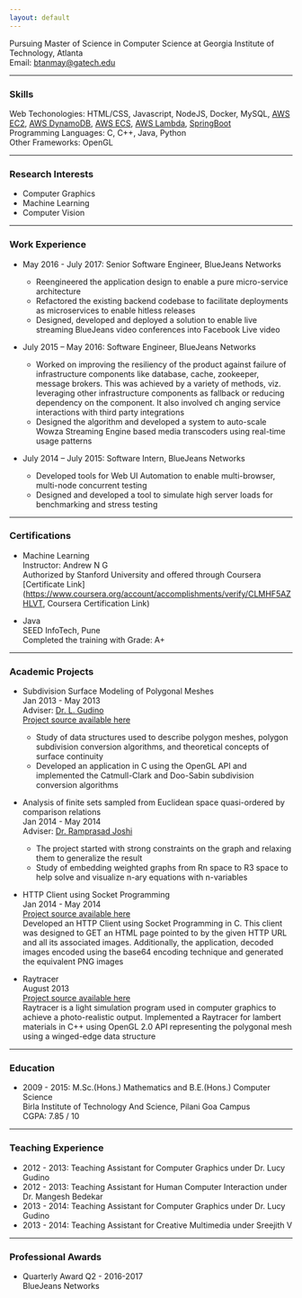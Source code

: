 ```yaml
---
layout: default
---
```


Pursuing Master of Science in Computer Science at Georgia Institute of Technology, Atlanta  
Email: [btanmay@gatech.edu ](mailto:btanmay@gatech.edu)  

---
### Skills

Web Techonologies: HTML/CSS, Javascript, NodeJS, Docker, MySQL, [AWS EC2](https://aws.amazon.com/ec2/), [AWS DynamoDB](https://aws.amazon.com/dynamodb/), [AWS ECS](https://aws.amazon.com/ecs/), [AWS Lambda](https://aws.amazon.com/lambda/), [SpringBoot](https://github.com/spring-projects/spring-boot)  
Programming Languages: C, C++, Java, Python  
Other Frameworks: OpenGL  

---
### Research Interests

- Computer Graphics 
- Machine Learning
- Computer Vision

---
### Work Experience

- May 2016 - July 2017: Senior Software Engineer, BlueJeans Networks  
  * Reengineered the application design to enable a pure micro-service architecture
  * Refactored the existing backend codebase to facilitate deployments as microservices to enable hitless releases
  * Designed, developed and deployed a solution to enable live streaming BlueJeans video conferences into Facebook Live video

- July 2015 – May 2016: Software Engineer, BlueJeans Networks   
  * Worked on improving the resiliency of the product against failure of infrastructure components like database, cache, zookeeper, message brokers. This was achieved by a variety of methods, viz. leveraging other infrastructure components as fallback or reducing dependency on the component. It also involved ch    anging service interactions with third party integrations  
  * Designed the algorithm and developed a system to auto-scale Wowza Streaming Engine based media transcoders using real-time usage patterns  

- July 2014 – July 2015: Software Intern, BlueJeans Networks   
  * Developed tools for Web UI Automation to enable multi-browser, multi-node concurrent testing  
  * Designed and developed a tool to simulate high server loads for benchmarking and stress testing  

--- 
### Certifications  

- Machine Learning  
  Instructor: Andrew N G  
  Authorized by Stanford University and offered through Coursera  
  [Certificate Link](https://www.coursera.org/account/accomplishments/verify/CLMHF5AZHLVT, Coursera Certification Link)

- Java  
  SEED InfoTech, Pune   
  Completed the training with Grade: A+  

---
### Academic Projects

- Subdivision Surface Modeling of Polygonal Meshes  
  Jan 2013 - May 2013  
  Adviser: [Dr. L. Gudino](http://www.bits-pilani.ac.in/goa/lucy/profile)  
  [Project source available here](https://github.com/tanmaybinaykiya/COP) 
  * Study of data structures used to describe polygon meshes, polygon subdivision conversion algorithms, and theoretical concepts of surface continuity  
  * Developed an application in C using the OpenGL API and implemented the Catmull-Clark and Doo-Sabin subdivision conversion algorithms  

- Analysis of finite sets sampled from Euclidean space quasi-ordered by comparison relations  
  Jan 2014 - May 2014  
  Adviser: [Dr. Ramprasad Joshi](https://scholar.google.co.in/citations?user=2Sv-n_sAAAAJ)  
  * The project started with strong constraints on the graph and relaxing them to generalize the result  
  * Study of embedding weighted graphs from Rn space to R3 space to help solve and visualize n-ary equations with n-variables  
    
- HTTP Client using Socket Programming  
  Jan 2014 - May 2014  
  [Project source available here](https://github.com/tanmaybinaykiya/codebin/tree/master/CN/httpClient)  
  Developed an HTTP Client using Socket Programming in C. This client was designed to GET an HTML page pointed to by the given HTTP URL and all its associated images. Additionally, the application, decoded images encoded using the base64 encoding technique and generated the equivalent PNG images 

- Raytracer  
  August 2013   
  [Project source available here](https://github.com/tanmaybinaykiya/Raytracer)  
  Raytracer is a light simulation program used in computer graphics to achieve a photo-realistic output. Implemented a Raytracer for lambert materials in C++ using OpenGL 2.0 API representing the polygonal mesh using a winged-edge data structure
  
--- 
### Education

-  2009 - 2015: M.Sc.(Hons.) Mathematics and B.E.(Hons.) Computer Science  
   Birla Institute of Technology And Science, Pilani Goa Campus                                 
   CGPA:  7.85 / 10  

---
### Teaching Experience

- 2012 - 2013: Teaching Assistant for Computer Graphics under Dr. Lucy Gudino 
- 2012 - 2013: Teaching Assistant for Human Computer Interaction under Dr. Mangesh Bedekar 
- 2013 - 2014: Teaching Assistant for Computer Graphics under Dr. Lucy Gudino 
- 2013 - 2014: Teaching Assistant for Creative Multimedia under Sreejith V 

---
### Professional Awards  

- Quarterly Award
  Q2 - 2016-2017  
  BlueJeans Networks  
